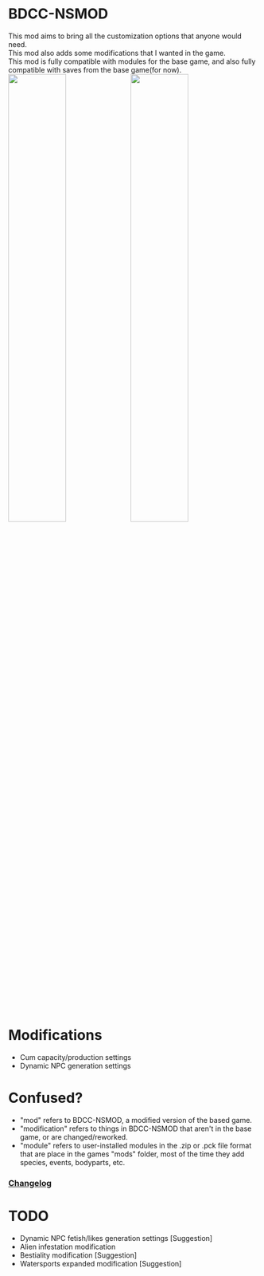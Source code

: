 # BDCC-NSMOD
This mod aims to bring all the customization options that anyone would need.  
This mod also adds some modifications that I wanted in the game.  
This mod is fully compatible with modules for the base game, and also fully compatible with saves from the base game(for now).  
<image src="https://github.com/NSWIP/BDCC-NSMOD/assets/143725482/1f91a4dc-9228-4c8e-b8de-d6cc60609904" width="48%"/> <image src="https://github.com/NSWIP/BDCC-NSMOD/assets/143725482/0649e87a-e7ff-4dc9-91a2-777cbfb2a768" width="48%"/>

# Modifications
- Cum capacity/production settings
- Dynamic NPC generation settings

# Confused?
- "mod" refers to BDCC-NSMOD, a modified version of the based game.  
- "modification" refers to things in BDCC-NSMOD that aren't in the base game, or are changed/reworked.  
- "module" refers to user-installed modules in the .zip or .pck file format that are place in the games "mods" folder, most of the time they add species, events, bodyparts, etc.  

### [Changelog](CHANGELOG.md)

# TODO
- Dynamic NPC fetish/likes generation settings [Suggestion]
- Alien infestation modification
- Bestiality modification [Suggestion]
- Watersports expanded modification [Suggestion]